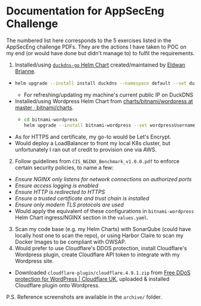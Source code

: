 # Documentation for AppSecEng Challenge
The numbered list here corresponds to the 5 exercises listed in the AppSecEng challenge PDFs. They are the actions I have taken to POC on my end (or would have done but didn't manage to) to fulfil the requirements.
1. Installed/using [`duckdns-go` Helm Chart](https://artifacthub.io/packages/helm/ebrianne/duckdns-go) created/maintained by [Eldwan Brianne](https://github.com/ebrianne).
  - ```bash
    helm upgrade --install install duckdns --namespace default --set duckdns.domains=jkzs --set duckdns.token=7c2db1a6-fb0b-4b11-a117-97f77a168d55 ebrianne/duckdns-go
    ```
    - For refreshing/updating my machine's current public IP on DuckDNS
  - Installed/using Wordpress Helm Chart from [charts/bitnami/wordpress at master · bitnami/charts](https://github.com/bitnami/charts/tree/master/bitnami/wordpress/).
    - ```bash
      cd bitnami-wordpress
      helm upgrade --install bitnami-wordpress --set wordpressUsername=admin --set wordpressPassword=password --set mariadb.auth.rootPassword=secretpassword .
      ```
  - As for HTTPS and certificate, my go-to would be Let's Encrypt.
  - Would deploy a LoadBalancer to front my local K8s cluster, but unfortunately I ran out of credit to provision one via AWS.
2. Follow guidelines from `CIS_NGINX_Benchmark_v1.0.0.pdf` to enforce certain security policies, to name a few:
  - _Ensure NGINX only listens for network connections on authorized ports_
  - _Ensure access logging is enabled_
  - _Ensure HTTP is redirected to HTTPS_
  - _Ensure a trusted certificate and trust chain is installed_
  - _Ensure only modern TLS protocols are used_
  - Would apply the equivalent of these configurations in `bitnami-wordpress` Helm Chart ingress/NGINX section in the `values.yaml`.
3. Scan my code base (e.g. my Helm Charts) with SonarQube (could have locally host one to scan the repo), or using Harbor Claire to scan my Docker Images to be compliant with OWSAP.
4. Would prefer to use Cloudflare's DDOS protection, install Cloudflare's Wordpress plugin, create Cloudflare API token to integrate with my Wordpress site.
  - Downloaded `cloudflare-plugin/cloudflare.4.9.1.zip` from [Free DDoS protection for WordPress | Cloudflare UK](https://www.cloudflare.com/en-gb/integrations/wordpress/free-ddos-protection-wordpress/), uploaded & installed Cloudflare plugin onto Wordpress.

P.S. Reference screenshots are available in the `archive/` folder.